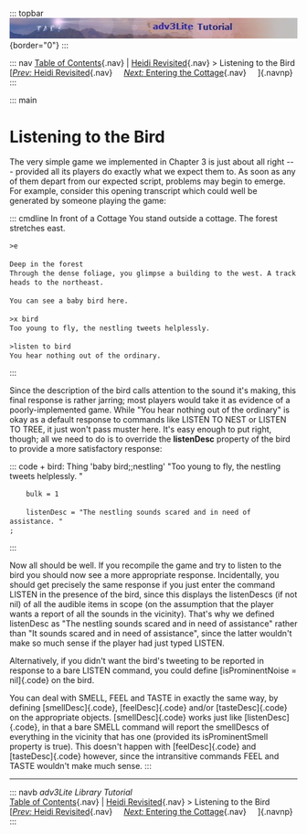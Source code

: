 ::: topbar
![](topbar.jpg){border="0"}
:::

::: nav
[Table of Contents](toc.htm){.nav} \| [Heidi
Revisited](revisit.htm){.nav} \> Listening to the Bird\
[[*Prev:* Heidi Revisited](revisit.htm){.nav}     [*Next:* Entering the
Cottage](cottage.htm){.nav}     ]{.navnp}
:::

::: main
# Listening to the Bird

The very simple game we implemented in Chapter 3 is just about all right
--- provided all its players do exactly what we expect them to. As soon
as any of them depart from our expected script, problems may begin to
emerge. For example, consider this opening transcript which could well
be generated by someone playing the game:

::: cmdline
    In front of a Cottage
    You stand outside a cottage. The forest stretches east. 

    >e

    Deep in the forest
    Through the dense foliage, you glimpse a building to the west. A track heads to the northeast. 

    You can see a baby bird here.

    >x bird
    Too young to fly, the nestling tweets helplessly. 

    >listen to bird
    You hear nothing out of the ordinary.
:::

Since the description of the bird calls attention to the sound it\'s
making, this final response is rather jarring; most players would take
it as evidence of a poorly-implemented game. While \"You hear nothing
out of the ordinary\" is okay as a default response to commands like
LISTEN TO NEST or LISTEN TO TREE, it just won\'t pass muster here. It\'s
easy enough to put right, though; all we need to do is to override the
**listenDesc** property of the bird to provide a more satisfactory
response:

::: code
    + bird: Thing 'baby bird;;nestling'
        "Too young to fly, the nestling tweets helplessly. "
           
        bulk = 1
        
        listenDesc = "The nestling sounds scared and in need of assistance. "
    ;
:::

Now all should be well. If you recompile the game and try to listen to
the bird you should now see a more appropriate response. Incidentally,
you should get precisely the same response if you just enter the command
LISTEN in the presence of the bird, since this displays the listenDescs
(if not nil) of all the audible items in scope (on the assumption that
the player wants a report of all the sounds in the vicinity). That\'s
why we defined listenDesc as \"The nestling sounds scared and in need of
assistance\" rather than \"It sounds scared and in need of assistance\",
since the latter wouldn\'t make so much sense if the player had just
typed LISTEN.

Alternatively, if you didn\'t want the bird\'s tweeting to be reported
in response to a bare LISTEN command, you could define [isProminentNoise
= nil]{.code} on the bird.

You can deal with SMELL, FEEL and TASTE in exactly the same way, by
defining [smellDesc]{.code}, [feelDesc]{.code} and/or [tasteDesc]{.code}
on the appropriate objects. [smellDesc]{.code} works just like
[listenDesc]{.code}, in that a bare SMELL command will report the
smellDescs of everything in the vicinity that has one (provided its
isProminentSmell property is true). This doesn\'t happen with
[feelDesc]{.code} and [tasteDesc]{.code} however, since the intransitive
commands FEEL and TASTE wouldn\'t make much sense.
:::

------------------------------------------------------------------------

::: navb
*adv3Lite Library Tutorial*\
[Table of Contents](toc.htm){.nav} \| [Heidi
Revisited](revisit.htm){.nav} \> Listening to the Bird\
[[*Prev:* Heidi Revisited](revisit.htm){.nav}     [*Next:* Entering the
Cottage](cottage.htm){.nav}     ]{.navnp}
:::
